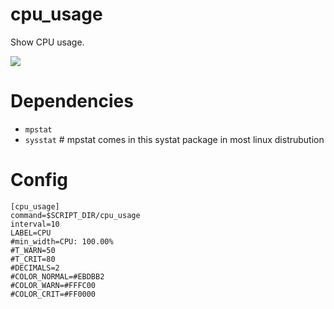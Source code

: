 # cpu_usage

Show CPU usage.

![](cpu_usage.png)

# Dependencies

* `mpstat`
* `sysstat`  # mpstat comes in this systat package in most linux distrubution

# Config

```
[cpu_usage]
command=$SCRIPT_DIR/cpu_usage
interval=10
LABEL=CPU 
#min_width=CPU: 100.00%
#T_WARN=50
#T_CRIT=80
#DECIMALS=2
#COLOR_NORMAL=#EBDBB2
#COLOR_WARN=#FFFC00
#COLOR_CRIT=#FF0000
```
